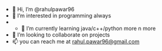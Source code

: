 - 👋 Hi, I’m @rahulpawar96
- 👀 I’m interested in programming always
- - 🌱 I’m currently learning java/c++/python more n more
- 💞️ I’m looking to collaborate on projects
- 📫 you can reach me at rahul.pawar96@gmail.com

<!---
rahulpawar96/rahulpawar96 is a ✨ special ✨ repository because its `README.md` (this file) appears on your GitHub profile.
You can click the Preview link to take a look at your changes.
--->
